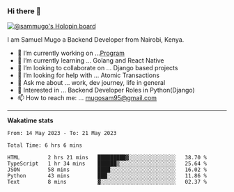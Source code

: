### Hi there 👋

[![@sammugo's Holopin board](https://holopin.me/sammugo)](https://holopin.io/@sammugo)

I am Samuel Mugo a Backend Developer from Nairobi, Kenya.

<!--
**sam-mugo/sam-mugo** is a ✨ _special_ ✨ repository because its `README.md` (this file) appears on your GitHub profile.
-->



- 🔭 I’m currently working on ...[Program](https://github.com/sam-mugo/program)
- 🌱 I’m currently learning ... Golang and React Native
- 👯 I’m looking to collaborate on ... Django based projects
- 🤔 I’m looking for help with ... Atomic Transactions
- 💬 Ask me about ... work, dev journey, life in general
- 💼 Interested in ... Backend Developer Roles in Python(Django) 
- 📫 How to reach me: ... [mugosam95@gmail.com](mailto:mugosam95@gmail.com)

-------
**Wakatime stats**
<!--START_SECTION:waka-->

```text
From: 14 May 2023 - To: 21 May 2023

Total Time: 6 hrs 6 mins

HTML         2 hrs 21 mins   █████████▓░░░░░░░░░░░░░░░   38.70 %
TypeScript   1 hr 34 mins    ██████▒░░░░░░░░░░░░░░░░░░   25.64 %
JSON         58 mins         ████░░░░░░░░░░░░░░░░░░░░░   16.02 %
Python       43 mins         ███░░░░░░░░░░░░░░░░░░░░░░   11.86 %
Text         8 mins          ▓░░░░░░░░░░░░░░░░░░░░░░░░   02.37 %
```

<!--END_SECTION:waka-->





